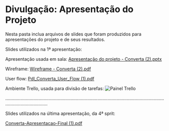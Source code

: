 # Divulgação: Apresentação do Projeto

Nesta pasta inclua arquivos de slides que foram produzidos para apresentações do projeto e de seus resultados.

Slides utilizados na 1ª apresentação:

Apresentação usada em sala:
[Apresentação do projeto - Converta (2).pptx](https://github.com/PBE-TIAW-2022-1/tiaw-pbe-20221-Luizadesu/files/8500962/Apresentacao.do.projeto.-.Converta.2.pptx)

Wireframe:
[Wireframe - Converta (2).pdf](https://github.com/PBE-TIAW-2022-1/tiaw-pbe-20221-Luizadesu/files/8501657/Wireframe.-.Converta.2.pdf)

User flow: 
[PdI_Converta_User_Flow (1).pdf](https://github.com/PBE-TIAW-2022-1/tiaw-pbe-20221-Luizadesu/files/8501658/PdI_Converta_User_Flow.1.pdf)

Ambiente Trello, usada para divisão de tarefas:
![Painel Trello](https://user-images.githubusercontent.com/102929829/163716062-e5e8c33b-0976-4bcb-96c2-76fba4e7d083.png)

.............................................................................................................................................................

Slides utilizados na última apresentação, da 4ª sprit:

[Converta-Apresentacao-Final (1).pdf](https://github.com/PBE-TIAW-2022-1/tiaw-pbe-20221-Luizadesu/files/9022909/Converta-Apresentacao-Final.1.pdf)
